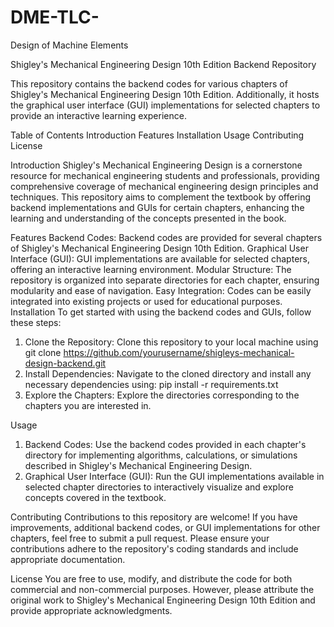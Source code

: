 # DME-TLC-
Design of Machine Elements 


Shigley's Mechanical Engineering Design 10th Edition Backend Repository

This repository contains the backend codes for various chapters of Shigley's Mechanical Engineering Design 10th Edition. Additionally, it hosts the graphical user interface (GUI) implementations for selected chapters to provide an interactive learning experience.

Table of Contents
Introduction
Features
Installation
Usage
Contributing
License

Introduction
Shigley's Mechanical Engineering Design is a cornerstone resource for mechanical engineering students and professionals, providing comprehensive coverage of mechanical engineering design principles and techniques. This repository aims to complement the textbook by offering backend implementations and GUIs for certain chapters, enhancing the learning and understanding of the concepts presented in the book.

Features
Backend Codes: Backend codes are provided for several chapters of Shigley's Mechanical Engineering Design 10th Edition.
Graphical User Interface (GUI): GUI implementations are available for selected chapters, offering an interactive learning environment.
Modular Structure: The repository is organized into separate directories for each chapter, ensuring modularity and ease of navigation.
Easy Integration: Codes can be easily integrated into existing projects or used for educational purposes.
Installation
To get started with using the backend codes and GUIs, follow these steps:
1. Clone the Repository: Clone this repository to your local machine using
git clone https://github.com/yourusername/shigleys-mechanical-design-backend.git
2. Install Dependencies: Navigate to the cloned directory and install any necessary dependencies using:
pip install -r requirements.txt
3. Explore the Chapters: Explore the directories corresponding to the chapters you are interested in.

Usage
1. Backend Codes: Use the backend codes provided in each chapter's directory for implementing algorithms, calculations, or simulations described in Shigley's Mechanical Engineering Design.
2. Graphical User Interface (GUI): Run the GUI implementations available in selected chapter directories to interactively visualize and explore concepts covered in the textbook.

Contributing
Contributions to this repository are welcome! If you have improvements, additional backend codes, or GUI implementations for other chapters, feel free to submit a pull request. Please ensure your contributions adhere to the repository's coding standards and include appropriate documentation.

License
You are free to use, modify, and distribute the code for both commercial and non-commercial purposes. However, please attribute the original work to Shigley's Mechanical Engineering Design 10th Edition and provide appropriate acknowledgments.

